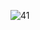 
![41](https://user-images.githubusercontent.com/64718836/92392648-33f13900-f13c-11ea-8bd5-210499e39d7c.PNG)
